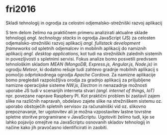 # fri2016
Skladi tehnologij in ogrodja za celostni odjemalsko-strežniški razvoj aplikacij

S tem delom želimo na praktičnem primeru analizirati aktualne sklade tehnologij *angl. technology stacks* in ogrodja JavaScript (JS) za celosten odjemalsko-strežniški razvoj aplikacij *angl. fullstack development frameworks* od spletnih odjemalcev in mobilnih aplikacij do namiznih aplikacij *angl. desktop applications*, kot tudi na strežniških zalednih sistemih in povezljivosti s spletnimi servisi.
Fokus analize bomo posvetili predvsem tehnološkim skladom *MEAN (MongoDB, Express.js, Angular.js, Node.js)* in ogrodju *Meteor*, ki dodatno rešuje tudi zahtevo gradnje mobilnih aplikacij s pomočjo odprtokodnega ogrodja *Apache Cordova*. Za namizne aplikacije bomo pregledali razpoložljiva orodja za gradnjo aplikacij za priljubljene namizne operacijske sisteme *NW.js*, *Electron* in nenazadnje možnosti uporabe JS tudi v scenarijih interneta stvari *(angl. internet of things, IoT)* npr. povezane naprave Raspbery PI.
Kot praktični problem bi zastavil zajem slike na različnih napravah, obdelavo zajete slike na strežniškem sistemu oz. uporabo obstoječih spletnih servisov za računalniški vid oz. slikovno prepoznavanje, ter ugotovitev ali je možna vzpostavitev lastne tovrstne spletne storitve programirane v JavaScriptu. Ugotoviti želimo tudi, kje se lahko pojavijo omejitve na JavaScriptu osnovanih skladov tehnologij in načine kako jih pravočasno identificirati in zaobiti.
